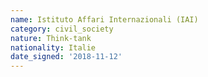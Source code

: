 ```yaml
---
name: Istituto Affari Internazionali (IAI)
category: civil_society
nature: Think-tank
nationality: Italie
date_signed: '2018-11-12'
---
```

    